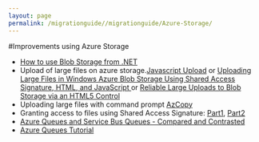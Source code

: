 ```yaml
---
layout: page
permalink: /migrationguide//migrationguide/Azure-Storage/
---
```




#Improvements using Azure Storage

- [How to use Blob Storage from .NET](http://azure.microsoft.com/en-us/documentation/articles/storage-dotnet-how-to-use-blobs/)
- Upload of large files on azure storage.[Javascript Upload](http://blogs.msdn.com/b/windowsazurestorage/archive/2014/02/03/windows-azure-storage-introducing-cors.aspx) or [Uploading Large Files in Windows Azure Blob Storage Using Shared Access Signature, HTML, and JavaScript ](http://gauravmantri.com/2013/02/16/uploading-large-files-in-windows-azure-blob-storage-using-shared-access-signature-html-and-javascript/ ) or [Reliable Large Uploads to Blob Storage via an HTML5 Control](https://msdn.microsoft.com/en-us/library/azure/hh824678.aspx)
- Uploading large files with command prompt [AzCopy](http://blogs.msdn.com/b/windowsazurestorage/archive/2014/10/29/azcopy-announcing-general-availability-of-azcopy-3-0-plus-preview-release-of-azcopy-4-0-with-table-and-file-support.aspx)
- Granting access to files using Shared Access Signature: [Part1](http://azure.microsoft.com/en-gb/documentation/articles/storage-dotnet-shared-access-signature-part-1/), [Part2](http://azure.microsoft.com/en-gb/documentation/articles/storage-dotnet-shared-access-signature-part-2/)
- [Azure Queues and Service Bus Queues - Compared and Contrasted](http://msdn.microsoft.com/en-us/library/hh767287\(VS.103\).aspx)
- [Azure Queues Tutorial](http://azure.microsoft.com/en-us/documentation/articles/storage-dotnet-how-to-use-queues/)

